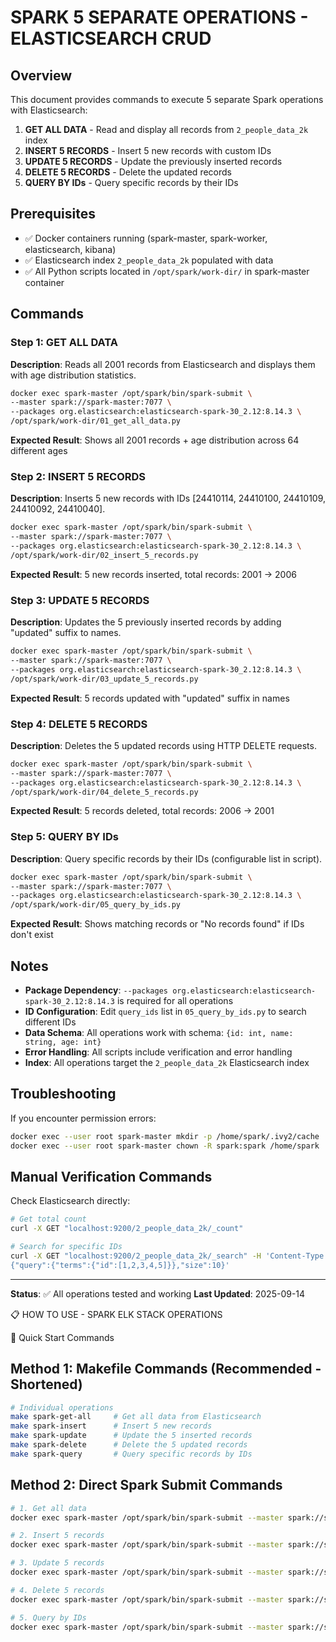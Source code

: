 # SPARK 5 SEPARATE OPERATIONS - ELASTICSEARCH CRUD

## Overview
This document provides commands to execute 5 separate Spark operations with Elasticsearch:
1. **GET ALL DATA** - Read and display all records from `2_people_data_2k` index
2. **INSERT 5 RECORDS** - Insert 5 new records with custom IDs
3. **UPDATE 5 RECORDS** - Update the previously inserted records
4. **DELETE 5 RECORDS** - Delete the updated records
5. **QUERY BY IDs** - Query specific records by their IDs

## Prerequisites
- ✅ Docker containers running (spark-master, spark-worker, elasticsearch, kibana)
- ✅ Elasticsearch index `2_people_data_2k` populated with data
- ✅ All Python scripts located in `/opt/spark/work-dir/` in spark-master container

## Commands

### Step 1: GET ALL DATA
**Description**: Reads all 2001 records from Elasticsearch and displays them with age distribution statistics.

```bash
docker exec spark-master /opt/spark/bin/spark-submit \
--master spark://spark-master:7077 \
--packages org.elasticsearch:elasticsearch-spark-30_2.12:8.14.3 \
/opt/spark/work-dir/01_get_all_data.py
```
**Expected Result**: Shows all 2001 records + age distribution across 64 different ages

### Step 2: INSERT 5 RECORDS
**Description**: Inserts 5 new records with IDs [24410114, 24410100, 24410109, 24410092, 24410040].

```bash
docker exec spark-master /opt/spark/bin/spark-submit \
--master spark://spark-master:7077 \
--packages org.elasticsearch:elasticsearch-spark-30_2.12:8.14.3 \
/opt/spark/work-dir/02_insert_5_records.py
```
**Expected Result**: 5 new records inserted, total records: 2001 → 2006

### Step 3: UPDATE 5 RECORDS
**Description**: Updates the 5 previously inserted records by adding "updated" suffix to names.

```bash
docker exec spark-master /opt/spark/bin/spark-submit \
--master spark://spark-master:7077 \
--packages org.elasticsearch:elasticsearch-spark-30_2.12:8.14.3 \
/opt/spark/work-dir/03_update_5_records.py
```
**Expected Result**: 5 records updated with "updated" suffix in names

### Step 4: DELETE 5 RECORDS
**Description**: Deletes the 5 updated records using HTTP DELETE requests.

```bash
docker exec spark-master /opt/spark/bin/spark-submit \
--master spark://spark-master:7077 \
--packages org.elasticsearch:elasticsearch-spark-30_2.12:8.14.3 \
/opt/spark/work-dir/04_delete_5_records.py
```
**Expected Result**: 5 records deleted, total records: 2006 → 2001

### Step 5: QUERY BY IDs
**Description**: Query specific records by their IDs (configurable list in script).

```bash
docker exec spark-master /opt/spark/bin/spark-submit \
--master spark://spark-master:7077 \
--packages org.elasticsearch:elasticsearch-spark-30_2.12:8.14.3 \
/opt/spark/work-dir/05_query_by_ids.py
```
**Expected Result**: Shows matching records or "No records found" if IDs don't exist

## Notes
- **Package Dependency**: `--packages org.elasticsearch:elasticsearch-spark-30_2.12:8.14.3` is required for all operations
- **ID Configuration**: Edit `query_ids` list in `05_query_by_ids.py` to search different IDs
- **Data Schema**: All operations work with schema: `{id: int, name: string, age: int}`
- **Error Handling**: All scripts include verification and error handling
- **Index**: All operations target the `2_people_data_2k` Elasticsearch index

## Troubleshooting
If you encounter permission errors:
```bash
docker exec --user root spark-master mkdir -p /home/spark/.ivy2/cache
docker exec --user root spark-master chown -R spark:spark /home/spark
```

## Manual Verification Commands
Check Elasticsearch directly:
```bash
# Get total count
curl -X GET "localhost:9200/2_people_data_2k/_count"

# Search for specific IDs
curl -X GET "localhost:9200/2_people_data_2k/_search" -H 'Content-Type: application/json' -d'
{"query":{"terms":{"id":[1,2,3,4,5]}},"size":10}'
```

---
**Status**: ✅ All operations tested and working
**Last Updated**: 2025-09-14


📋 HOW TO USE - SPARK ELK STACK OPERATIONS

🚀 Quick Start Commands

## Method 1: Makefile Commands (Recommended - Shortened)
```bash
# Individual operations
make spark-get-all     # Get all data from Elasticsearch
make spark-insert      # Insert 5 new records
make spark-update      # Update the 5 inserted records
make spark-delete      # Delete the 5 updated records
make spark-query       # Query specific records by IDs
```

## Method 2: Direct Spark Submit Commands
```bash
# 1. Get all data
docker exec spark-master /opt/spark/bin/spark-submit --master spark://spark-master:7077 --packages org.elasticsearch:elasticsearch-spark-30_2.12:8.14.3 /opt/spark/work-dir/01_get_all_data.py

# 2. Insert 5 records
docker exec spark-master /opt/spark/bin/spark-submit --master spark://spark-master:7077 --packages org.elasticsearch:elasticsearch-spark-30_2.12:8.14.3 /opt/spark/work-dir/02_insert_5_records.py

# 3. Update 5 records
docker exec spark-master /opt/spark/bin/spark-submit --master spark://spark-master:7077 --packages org.elasticsearch:elasticsearch-spark-30_2.12:8.14.3 /opt/spark/work-dir/03_update_5_records.py

# 4. Delete 5 records
docker exec spark-master /opt/spark/bin/spark-submit --master spark://spark-master:7077 --packages org.elasticsearch:elasticsearch-spark-30_2.12:8.14.3 /opt/spark/work-dir/04_delete_5_records.py

# 5. Query by IDs
docker exec spark-master /opt/spark/bin/spark-submit --master spark://spark-master:7077 --packages org.elasticsearch:elasticsearch-spark-30_2.12:8.14.3 /opt/spark/work-dir/05_query_by_ids.py
```
